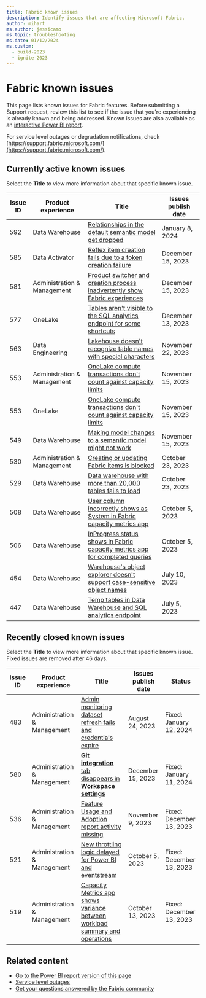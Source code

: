```yaml
---
title: Fabric known issues
description: Identify issues that are affecting Microsoft Fabric.
author: mihart
ms.author: jessicamo
ms.topic: troubleshooting    
ms.date: 01/12/2024
ms.custom:
  - build-2023
  - ignite-2023
---
```

# Fabric known issues

This page lists known issues for Fabric features. Before submitting a Support request, review this list to see if the issue that you're experiencing is already known and being addressed. Known issues are also available as an [interactive Power BI report](https://support.fabric.microsoft.com/known-issues/).

For service level outages or degradation notifications, check [https://support.fabric.microsoft.com/](https://support.fabric.microsoft.com/).  

## Currently active known issues

Select the **Title** to view more information about that specific known issue.

|  Issue ID |  Product experience     |  Title                           |  Issues publish date |  
|-----------|-------------------------|----------------------------------|----------------------|
|  592  | Data Warehouse | [Relationships in the default semantic model get dropped](known-issues/known-issue-592-relationships-default-semantic-model-dropped.md)  | January 8, 2024 |
|  585  | Data Activator | [Reflex item creation fails due to a token creation failure](known-issues/known-issue-585-reflex-item-creation-fails-token-creation-failure.md)  | December 15, 2023 |
|  581  | Administration & Management | [Product switcher and creation process inadvertently show Fabric experiences](known-issues/known-issue-581-product-switcher-creation-process-inadvertently-show-experiences.md)  | December 15, 2023 |
|  577  | OneLake | [Tables aren't visible to the SQL analytics endpoint for some shortcuts](known-issues/known-issue-577-tables-not-visible-sql-endpoint-for-some-shortcuts.md)  | December 13, 2023 |
|  563  | Data Engineering | [Lakehouse doesn't recognize table names with special characters](known-issues/known-issue-563-lakehouse-does-not-recognize-table-names-special-characters.md)  | November 22, 2023 |
|  553  | Administration & Management | [OneLake compute transactions don't count against capacity limits](known-issues/known-issue-553-onelake-compute-transactions-not-reported-metrics-app.md)  | November 15, 2023 |
|  553  | OneLake | [OneLake compute transactions don't count against capacity limits](known-issues/known-issue-553-onelake-compute-transactions-not-reported-metrics-app.md)  | November 15, 2023 |
|  549  | Data Warehouse | [Making model changes to a semantic model might not work](known-issues/known-issue-549-making-model-changes-semantic-model-might-not-work.md)  | November 15, 2023 |
|  530  | Administration & Management | [Creating or updating Fabric items is blocked](known-issues/known-issue-530-creating-updating-fabric-items-blocked.md)  | October 23, 2023 |
|  529  | Data Warehouse | [Data warehouse with more than 20,000 tables fails to load](known-issues/known-issue-529-data-warehouse-more-than-20000-tables-fails-to-load.md)  | October 23, 2023 |
|  508  | Data Warehouse | [User column incorrectly shows as System in Fabric capacity metrics app](known-issues/known-issue-508-user-column-incorrectly-shows-system-metrics-app.md)  | October 5, 2023 |
|  506  | Data Warehouse | [InProgress status shows in Fabric capacity metrics app for completed queries](known-issues/known-issue-506-inprogress-status-shows-fabric-capacity-metrics-app-completed-queries.md)  | October 5, 2023 |
|  454  | Data Warehouse              | [Warehouse's object explorer doesn't support case-sensitive object names](known-issues/known-issue-454-data-warehouse-object-explorer-unsupport-case-sensitive-names.md)    |  July 10, 2023  |
|  447  | Data Warehouse              | [Temp tables in Data Warehouse and SQL analytics endpoint](known-issues/known-issue-447-temp-tables-data-warehouse-sql-endpoint.md)    |  July 5, 2023  |

## Recently closed known issues

Select the **Title** to view more information about that specific known issue. Fixed issues are removed after 46 days.

|  Issue ID |  Product experience     |  Title                            |  Issues publish date |  Status  |
|-----------|-------------------------|-----------------------------------|----------------------|----------|
|  483  | Administration & Management | [Admin monitoring dataset refresh fails and credentials expire](known-issues/known-issue-483-admin-monitoring-dataset-refresh-fails-credentials-expire.md)  | August 24, 2023 | Fixed: January 12, 2024 |
|  580  | Administration & Management | [**Git integration** tab disappears in **Workspace settings**](known-issues/known-issue-580-git-integration-tab-disappears-workspace-settings.md)  | December 15, 2023 | Fixed: January 11, 2024 |
|  536  | Administration & Management | [Feature Usage and Adoption report activity missing](known-issues/known-issue-536-feature-usage-adoption-report-activity-missing.md)  | November 9, 2023 | Fixed: December 13, 2023 |
|  521  | Administration & Management | [New throttling logic delayed for Power BI and eventstream](known-issues/known-issue-521-throttling-logic-delayed-power-bi-eventstream.md)  | October 5, 2023 | Fixed: December 13, 2023 |
|  519  | Administration & Management | [Capacity Metrics app shows variance between workload summary and operations](known-issues/known-issue-519-capacity-metrics-app-shows-variance-workload-summary.md)  | October 13, 2023 | Fixed: December 13, 2023 |

## Related content

- [Go to the Power BI report version of this page](https://support.fabric.microsoft.com/known-issues/)
- [Service level outages](https://support.fabric.microsoft.com/)
- [Get your questions answered by the Fabric community](https://community.fabric.microsoft.com)
